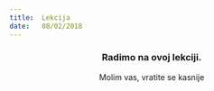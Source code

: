 ```yaml
---
title:  Lekcija
date:   08/02/2018
---
```


### <center>Radimo na ovoj lekciji.</center>
<center>Molim vas, vratite se kasnije</center>